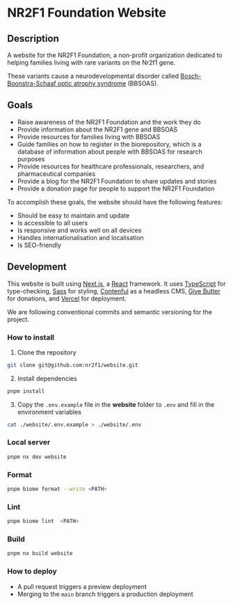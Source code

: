 # NR2F1 Foundation Website

## Description

A website for the NR2F1 Foundation, a non-profit organization dedicated to helping families living with rare variants on the Nr2f1 gene. 

These variants cause a neurodevelopmental disorder called [Bosch-Boonstra-Schaaf optic atrophy syndrome](https://en.wikipedia.org/wiki/Bosch%E2%80%93Boonstra%E2%80%93Schaaf_optic_atrophy_syndrome) (BBSOAS).

## Goals

- Raise awareness of the NR2F1 Foundation and the work they do
- Provide information about the NR2F1 gene and BBSOAS
- Provide resources for families living with BBSOAS
- Guide families on how to register in the biorepository, which is a database of information about people with BBSOAS for research purposes
- Provide resources for healthcare professionals, researchers, and pharmaceutical companies
- Provide a blog for the NR2F1 Foundation to share updates and stories
- Provide a donation page for people to support the NR2F1 Foundation

To accomplish these goals, the website should have the following features:

- Should be easy to maintain and update
- Is accessible to all users
- Is responsive and works well on all devices
- Handles internationalisation and localisation
- Is SEO-friendly


## Development

This website is built using [Next.js](https://nextjs.org/), a [React](https://react.dev/) framework. It uses [TypeScript](https://www.typescriptlang.org/) for type-checking, [Sass](https://sass-lang.com/) for styling, [Contenful](https://www.contentful.com/) as a headless CMS, [Give Butter](https://givebutter.com/) for donations, and [Vercel](https://vercel.com) for deployment.

We are following conventional commits and semantic versioning for the project.

### How to install

1. Clone the repository
```sh
git clone git@github.com:nr2f1/website.git
```

2. Install dependencies
```sh
pnpm install
```

3. Copy the `.env.example` file in the **website** folder to `.env` and fill in the environment variables
```sh
cat ./website/.env.example > ./website/.env
```

### Local server

```sh
pnpm nx dev website
```

### Format

```sh
pnpm biome format --write <PATH> 
```

### Lint

```sh 
pnpm biome lint  <PATH> 
```

### Build

```sh
pnpm nx build website
```

### How to deploy

- A pull request triggers a preview deployment
- Merging to the `main` branch triggers a production deployment
